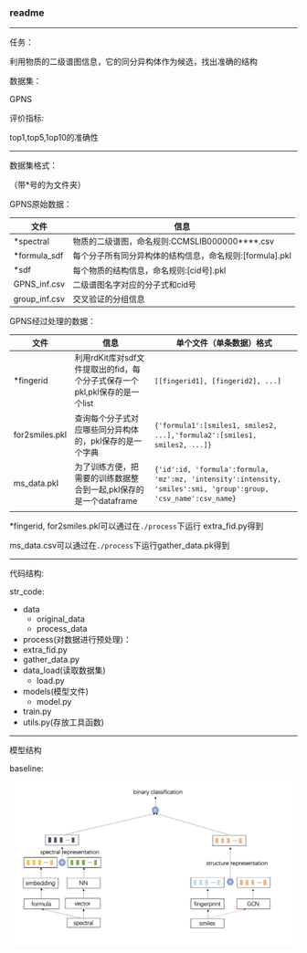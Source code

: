 ### readme

---

任务：

利用物质的二级谱图信息，它的同分异构体作为候选，找出准确的结构

数据集：

GPNS

评价指标:

top1,top5,1op10的准确性

---

数据集格式：

（带*号的为文件夹）

GPNS原始数据：

| 文件          | 信息                                                     |
| ------------- | -------------------------------------------------------- |
| *spectral     | 物质的二级谱图，命名规则:CCMSLIB000000\****.csv          |
| *formula_sdf  | 每个分子所有同分异构体的结构信息，命名规则:[formula].pkl |
| *sdf          | 每个物质的结构信息，命名规则:[cid号].pkl                 |
| GPNS_inf.csv  | 二级谱图名字对应的分子式和cid号                          |
| group_inf.csv | 交叉验证的分组信息                                       |







GPNS经过处理的数据：

| 文件           | 信息                                                         | 单个文件（单条数据）格式                                     |
| -------------- | ------------------------------------------------------------ | ------------------------------------------------------------ |
| *fingerid      | 利用rdKit库对sdf文件提取出的fid，每个分子式保存一个pkl,pkl保存的是一个list | ```[[fingerid1], [fingerid2], ...]```                        |
| for2smiles.pkl | 查询每个分子式对应哪些同分异构体的，pkl保存的是一个字典      | ```{'formula1':[smiles1, smiles2, ...],'formula2':[smiles1, smiles2, ...]}``` |
| ms_data.pkl    | 为了训练方便，把需要的训练数据整合到一起,pkl保存的是一个dataframe | ```{'id':id, 'formula':formula, 'mz':mz, 'intensity':intensity, 'smiles':smi, 'group':group, 'csv_name':csv_name}``` |
|                |                                                              |                                                              |



*fingerid, for2smiles.pkl可以通过在```./process```下运行 extra_fid.py得到

ms_data.csv可以通过在```./process```下运行gather_data.pk得到





---

代码结构:

str_code:

* data
  * original_data
  * process_data
*  process(对数据进行预处理)：
  * extra_fid.py
  *  gather_data.py
* data_load(读取数据集)
  * load.py
* models(模型文件)
  * model.py
* train.py
* utils.py(存放工具函数)

---

模型结构

baseline:

![image-20200515121307706](./readme_pic/image-20200515121307706.png)